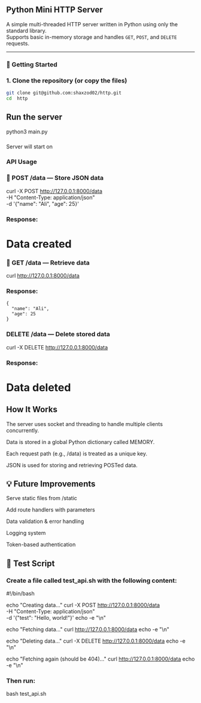 ##   Python Mini HTTP Server

A simple multi-threaded HTTP server written in Python using only the standard library.  
Supports basic in-memory storage and handles `GET`, `POST`, and `DELETE` requests.

---

### 🚀 Getting Started

### 1. Clone the repository (or copy the files)

```bash
git clone git@github.com:shaxzod02/http.git
cd  http
```

## Run the server
python3 main.py
###
Server will start on

### API Usage
### 🔸 POST /data — Store JSON data

curl -X POST http://127.0.0.1:8000/data \
  -H "Content-Type: application/json" \
  -d '{"name": "Ali", "age": 25}'

### Response:
<h1>Data created</h1>

### 🔸 GET /data — Retrieve data
curl http://127.0.0.1:8000/data
### Response:
```
{
  "name": "Ali",
  "age": 25
}
```

### DELETE /data — Delete stored data
curl -X DELETE http://127.0.0.1:8000/data
### Response:
<h1>Data deleted</h1>

##  How It Works
The server uses socket and threading to handle multiple clients concurrently.

Data is stored in a global Python dictionary called MEMORY.

Each request path (e.g., /data) is treated as a unique key.

JSON is used for storing and retrieving POSTed data.

## 💡 Future Improvements
Serve static files from /static

Add route handlers with parameters

Data validation & error handling

Logging system

Token-based authentication

## 🧪 Test Script
### Create a file called test_api.sh with the following content:
#!/bin/bash

echo "Creating data..."
curl -X POST http://127.0.0.1:8000/data \
  -H "Content-Type: application/json" \
  -d '{"test": "Hello, world!"}'
echo -e "\n"

echo "Fetching data..."
curl http://127.0.0.1:8000/data
echo -e "\n"

echo "Deleting data..."
curl -X DELETE http://127.0.0.1:8000/data
echo -e "\n"

echo "Fetching again (should be 404)..."
curl http://127.0.0.1:8000/data
echo -e "\n"
### Then run:
bash test_api.sh



